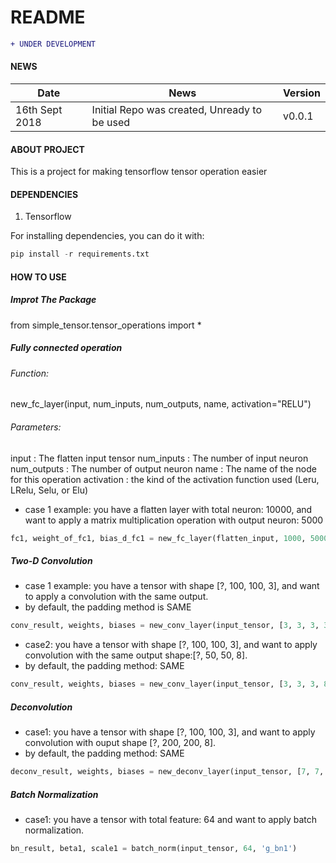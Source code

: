 # README #
```diff
+ UNDER DEVELOPMENT
```
#### NEWS
| Date       |                                                         News                                                                     |     Version       |
| ---------- | -------------------------------------------------------------------------------------------------------------------------------- | ----------------- |
|16th Sept 2018 | Initial Repo was created, Unready to be used  |      v0.0.1           |

#### ABOUT PROJECT
This is a project for making tensorflow tensor operation easier

#### DEPENDENCIES
1. Tensorflow 

For installing dependencies, you can do it with:
```python
pip install -r requirements.txt
```

#### HOW TO USE
##### Improt The Package
from simple_tensor.tensor_operations import *

##### Fully connected operation
###### Function:
new_fc_layer(input, num_inputs, num_outputs, name, activation="RELU")
###### Parameters:
input : The flatten input tensor
num_inputs : The number of input neuron
num_outputs : The number of output neuron
name : The name of the node for this operation
activation : the kind of the activation function used (Leru, LRelu, Selu, or Elu)


- case 1 example: you have a flatten layer with total neuron: 10000, and want to apply a matrix multiplication operation with output neuron: 5000
```python
fc1, weight_of_fc1, bias_d_fc1 = new_fc_layer(flatten_input, 1000, 5000, 'd_fc1', activation="RELU")
```

##### Two-D Convolution
- case 1 example: you have a tensor with shape [?, 100, 100, 3], and want to apply a convolution with the same output.
- by default, the padding method is SAME

```python
conv_result, weights, biases = new_conv_layer(input_tensor, [3, 3, 3, 3], 'g_conv1', activation='LRELU')
```
- case2: you have a tensor with shape [?, 100, 100, 3], and want to apply convolution with the same output shape:[?, 50, 50, 8].
- by default, the padding method: SAME
```python
conv_result, weights, biases = new_conv_layer(input_tensor, [3, 3, 3, 8], 'g_conv1', activation='LRELU', padding='SAME', strides=[1, 2, 2, 1])
```

##### Deconvolution
- case1: you have a tensor with shape [?, 100, 100, 3], and want to apply convolution with ouput shape [?, 200, 200, 8].
- by default, the padding method: SAME
```python
deconv_result, weights, biases = new_deconv_layer(input_tensor, [7, 7, 8, 3], [100, 100, 8], 'g_deconv3', 'LRELU', [1,2,2,1], 'SAME')
```

##### Batch Normalization
- case1: you have a tensor with total feature: 64 and want to apply batch normalization.
```python
bn_result, beta1, scale1 = batch_norm(input_tensor, 64, 'g_bn1')
```
